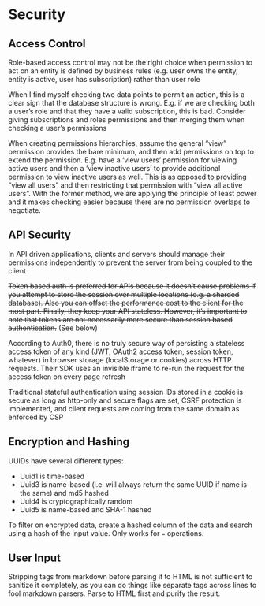 # Security

## Access Control

Role-based access control may not be the right choice when permission to act on an entity is defined by business rules (e.g. user owns the entity, entity is active, user has subscription) rather than user role

When I find myself checking two data points to permit an action, this is a clear sign that the database structure is wrong. E.g. if we are checking both a user’s role and that they have a valid subscription, this is bad. Consider giving subscriptions and roles permissions and then merging them when checking a user’s permissions

When creating permissions hierarchies, assume the general “view” permission provides the bare minimum, and then add permissions on top to extend the permission. E.g. have  a ‘view users’ permission for viewing active users and then a ‘view inactive users’ to provide additional permission to view inactive users as well. This is as opposed to providing “view all users” and then restricting that permission with “view all active users”. With the former method, we are applying the principle of least power and it makes checking easier because there are no permission overlaps to negotiate.

## API Security

In API driven applications, clients and servers should manage their permissions independently to prevent the server from being coupled to the client

~~Token based auth is preferred for APIs because it doesn’t cause problems if you attempt to store the session over multiple locations (e.g. a sharded database). Also you can offset the performance cost to the client for the most part. Finally, they keep your API stateless. However, it’s important to note that tokens are not necessarily more secure than session based authentication.~~ (See below)

According to Auth0, there is no truly secure way of persisting a stateless access token of any kind (JWT, OAuth2 access token, session token, whatever) in browser storage (localStorage or cookies) across HTTP requests. Their SDK uses an invisible iframe to re-run the request for the access token on every page refresh

Traditional stateful authentication using session IDs stored in a cookie is secure as long as http-only and secure flags are set, CSRF protection is implemented, and client requests are coming from the same domain as enforced by CSP

## Encryption and Hashing

UUIDs have several different types:

- Uuid1 is time-based
- Uuid3 is name-based (i.e. will always return the same UUID if name is the same) and md5 hashed
- Uuid4 is cryptographically random
- Uuid5 is name-based and SHA-1 hashed

To filter on encrypted data, create a hashed column of the data and search using a hash of the input value. Only works for `=` operations.

## User Input

Stripping tags from markdown before parsing it to HTML is not sufficient to sanitize it completely, as you can do things like separate tags across lines to fool markdown parsers. Parse to HTML first and purify the result.
